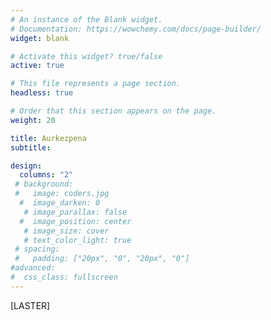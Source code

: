 ```yaml
---
# An instance of the Blank widget.
# Documentation: https://wowchemy.com/docs/page-builder/
widget: blank

# Activate this widget? true/false
active: true

# This file represents a page section.
headless: true

# Order that this section appears on the page.
weight: 20

title: Aurkezpena
subtitle: 

design:
  columns: "2"
 # background:
 #   image: coders.jpg
  #  image_darken: 0
   # image_parallax: false
  #  image_position: center
   # image_size: cover
   # text_color_light: true
 # spacing:
 #   padding: ["20px", "0", "20px", "0"]
#advanced:
#  css_class: fullscreen
---
```


<!-- <div class="video-responsive">
<iframe src="https://www.youtube.com/embed/UeIM-5b-bu8" title="COVID-19aren Liburu Zuriaren aurkezpenaren zuzeneko emisioa" frameborder="0" allow="accelerometer; autoplay; clipboard-write; encrypted-media; gyroscope; picture-in-picture" allowfullscreen></iframe>
  </div> -->

[LASTER]